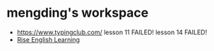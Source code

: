 # mengding's workspace

* https://www.typingclub.com/ lesson 11 FAILED! lesson 14 FAILED!
* [Rise English Learning](RiseEnglish.md)
